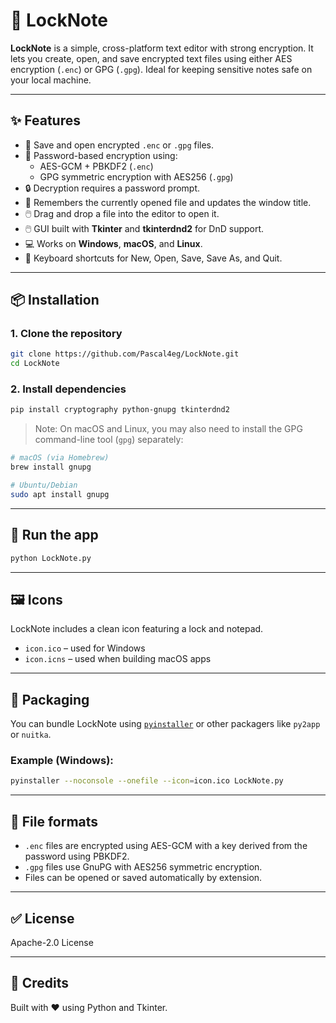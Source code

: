 # 🔐 LockNote

**LockNote** is a simple, cross-platform text editor with strong encryption. It lets you create, open, and save encrypted text files using either AES encryption (`.enc`) or GPG (`.gpg`). Ideal for keeping sensitive notes safe on your local machine.

---

## ✨ Features

- 💾 Save and open encrypted `.enc` or `.gpg` files.
- 🔑 Password-based encryption using:
  - AES-GCM + PBKDF2 (`.enc`)
  - GPG symmetric encryption with AES256 (`.gpg`)
- 🔒 Decryption requires a password prompt.
- 🧠 Remembers the currently opened file and updates the window title.
- 🖱️ Drag and drop a file into the editor to open it.
- 🖱️ GUI built with **Tkinter** and **tkinterdnd2** for DnD support.
- 💻 Works on **Windows**, **macOS**, and **Linux**.
- 🎹 Keyboard shortcuts for New, Open, Save, Save As, and Quit.

---

## 📦 Installation

### 1. Clone the repository

```bash
git clone https://github.com/Pascal4eg/LockNote.git
cd LockNote
```

### 2. Install dependencies

```bash
pip install cryptography python-gnupg tkinterdnd2
```

> Note: On macOS and Linux, you may also need to install the GPG command-line tool (`gpg`) separately:
```bash
# macOS (via Homebrew)
brew install gnupg

# Ubuntu/Debian
sudo apt install gnupg
```

---

## 🚀 Run the app

```bash
python LockNote.py
```

---

## 🖼️ Icons

LockNote includes a clean icon featuring a lock and notepad.

- `icon.ico` – used for Windows
- `icon.icns` – used when building macOS apps

---

## 🔧 Packaging

You can bundle LockNote using [`pyinstaller`](https://pyinstaller.org/) or other packagers like `py2app` or `nuitka`.

### Example (Windows):
```bash
pyinstaller --noconsole --onefile --icon=icon.ico LockNote.py
```

---

## 📁 File formats

- `.enc` files are encrypted using AES-GCM with a key derived from the password using PBKDF2.
- `.gpg` files use GnuPG with AES256 symmetric encryption.
- Files can be opened or saved automatically by extension.

---

## ✅ License

Apache-2.0 License

---

## 🙌 Credits

Built with ❤️ using Python and Tkinter.
